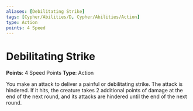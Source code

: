 ```yaml
---
aliases: [Debilitating Strike]
tags: [Cypher/Abilities/D, Cypher/Abilities/Action]
type: Action
points: 4 Speed
---
```


# Debilitating Strike

**Points**: 4 Speed Points
**Type**: Action

You make an attack to deliver a painful or debilitating strike. The attack is hindered. If it hits, the creature takes 2 additional points of damage at the end of the next round, and its attacks are hindered until the end of the next round.
